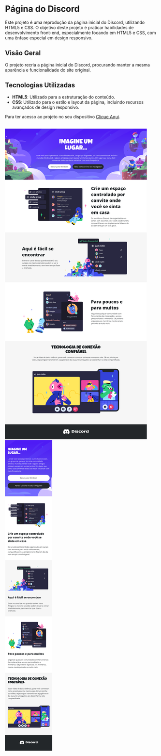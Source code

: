 # Página do Discord

Este projeto é uma reprodução da página inicial do Discord, utilizando HTML5 e CSS. O objetivo deste projeto é praticar habilidades de desenvolvimento front-end, especialmente focando em HTML5 e CSS, com uma ênfase especial em design responsivo.

## Visão Geral

O projeto recria a página inicial do Discord, procurando manter a mesma aparência e funcionalidade do site original. 

## Tecnologias Utilizadas

- **HTML5**: Utilizado para a estruturação do conteúdo.
- **CSS**: Utilizado para o estilo e layout da página, incluindo recursos avançados de design responsivo.

Para ter acesso ao projeto no seu dispositivo [Clique Aqui](LICENSE).


<br>
<img src="./assets/images/Foto git - Desktop.png" alt="">
<img src="./assets/images/Foto git - Cell.png" alt="">

